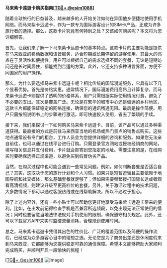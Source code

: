 **马来紫卡遠遊卡购买指南[[TG💪+ @esim1088](https://t.me/s/esim1088)]**

随着全球旅行的日益普及，越来越多的人开始关注如何在异国他乡便捷地使用手机网络。而马来紫卡远遊卡，作为一款专为国际游客设计的SIM卡产品，正成为许多旅行者的选择。那么，这款卡片究竟有何特别之处？又该如何购买呢？本文将为您详细解答。

首先，让我们来了解一下马来紫卡远遊卡的基本特点。这款卡片的主要功能是提供在马来西亚的移动数据和语音服务，适合短期或长期停留的游客使用。其最大的亮点在于灵活性和便捷性。用户可以根据自己的需求选择不同的套餐，无论是短期访问还是长时间居住，都能找到合适的方案。此外，它还支持多种语言界面，方便不同国家的用户操作。

那么，为什么要选择马来紫卡远遊卡呢？相比传统的国际漫游服务，它具有以下几个显著优势。首先是价格实惠。通常情况下，国际漫游费用高昂且计算复杂，而马来紫卡远遊卡则提供了透明的价格体系，用户只需根据实际使用情况付费，避免了不必要的支出。其次是覆盖广泛。无论是在繁华的城市中心还是偏远的乡村地区，这款卡片都能保证稳定的网络连接，确保您的通讯畅通无阻。最后是操作简便。用户只需按照说明书上的步骤进行激活，即可快速投入使用，省去了繁琐的手续。

接下来，我们来探讨一下如何购买马来紫卡远遊卡。目前，该产品可以通过多种渠道获得。最直接的方式是前往马来西亚当地的机场或热门景点的销售点购买。这些地点通常设有专门的柜台，工作人员会为您提供详细的咨询和服务。如果您无法亲自前往，也可以通过在线平台进行订购。只需登录官方网站或授权经销商的网站，填写相关信息并支付费用，卡片就会邮寄到您指定的地址。需要注意的是，在线购买时要确保选择正规渠道，以避免买到假冒伪劣产品。

当然，在购买过程中也可能会遇到一些常见问题。例如，如何判断套餐是否适合自己？其实，这取决于您的旅行计划和个人习惯。如果只是短暂逗留且主要依赖于地图导航和社交媒体，那么基础套餐就足够了；但如果需要频繁拨打国际长途或者观看高清视频，则建议升级至更高档位的套餐。另外，关于激活过程中的技术问题，大多数情况下都可以通过客服热线或在线帮助解决，所以不必过于担心。

除了上述内容外，还有一些小贴士可以帮助您更好地享受马来紫卡远遊卡带来的便利。比如，在出发前记得检查手机是否兼容所选频段，以免出现无法正常使用的情况；同时也要留意当地法律法规对手机使用的限制，确保遵守相关规定。此外，还可以下载官方APP来实时监控流量消耗，合理规划使用时间。

总之，马来紫卡远遊卡凭借其出色的性价比、广泛的覆盖范围以及简便的操作流程，已经成为众多游客心目中的理想之选。无论您是为了商务出差还是休闲度假来到马来西亚，它都能够为您提供稳定可靠的通信保障。希望本文能够帮助大家顺利完成购买，并顺利开启一段愉快的旅程！

[[TG💪+ @esim1088](https://t.me/s/esim1088) ![Image](https://i.postimg.cc/4NQfJmqS/Snipaste-2025-05-13-00-14-12.png)]
